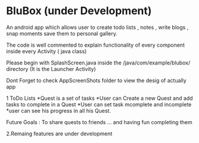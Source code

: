 # BluBox (under Development)
 An android app which allows user to create todo lists , notes , write blogs , snap moments save them to personal gallery. 
 
 
 The code is well commented to explain functionality of every component inside every Activity ( java class)
 
 Please begin with SplashScreen.java inside the /java/com/example/blubox/ directory (It is the Launcher Activity)
 
 Dont Forget to check AppScreenShots folder to view the desig of actually app
 
 1 ToDo Lists 
  *Quest is a set of tasks 
  *User can Create a new Quest and add tasks to complete in a Quest
  *User can set task mcomplete and incomplete
  *user can see his progress in all his Quest.
  
  Future Goals :
      To share quests to friends ... and having fun completing them
      
 2.Remaing features are under development
 
 
 
 
 
 
